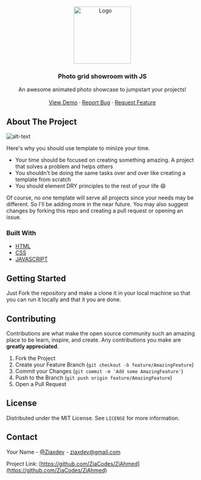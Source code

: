 <!-- PROJECT LOGO -->
<br />
<p align="center">
  <a href="https://github.com/othneildrew/Best-README-Template">
    <img src="https://github.com/ZiaCodes/ZiAhmed/blob/master/img/logo.png" alt="Logo" width="150" height="150">
  </a>

  <h3 align="center">Photo grid showroom with JS </h3>

  <p align="center">
    An awesome animated photo showcase to jumpstart your projects!
    <br />
    <br />
    <a href="https://imgshowroom.netlify.app/">View Demo</a>
    ·
    <a href="#">Report Bug</a>
    ·
    <a href="#">Request Feature</a>
  </p>
</p>

<!-- ABOUT THE PROJECT -->
## About The Project

![alt-text](https://github.com/ZiaCodes/ZiAhmed/tree/master/img/showcase.gif)

Here's why you should use template to miniize your time.
* Your time should be focused on creating something amazing. A project that solves a problem and helps others
* You shouldn't be doing the same tasks over and over like creating a template from scratch
* You should element DRY principles to the rest of your life :smile:

Of course, no one template will serve all projects since your needs may be different. So I'll be adding more in the near future. You may also suggest changes by forking this repo and creating a pull request or opening an issue. 


### Built With

* [HTML](https://en.wikipedia.org/wiki/HTML)
* [CSS](https://en.wikipedia.org/wiki/CSS)
* [JAVASCRIPT](https://en.wikipedia.org/wiki/JavaScript)



<!-- GETTING STARTED -->
## Getting Started

Just Fork the repository and make a clone it in your local machine so that you can run it locally and that it you are done.




## Contributing

Contributions are what make the open source community such an amazing place to be learn, inspire, and create. Any contributions you make are **greatly appreciated**.

1. Fork the Project
2. Create your Feature Branch (`git checkout -b feature/AmazingFeature`)
3. Commit your Changes (`git commit -m 'Add some AmazingFeature'`)
4. Push to the Branch (`git push origin feature/AmazingFeature`)
5. Open a Pull Request



<!-- LICENSE -->
## License

Distributed under the MIT License. See `LICENSE` for more information.



<!-- CONTACT -->
## Contact

Your Name - [@Ziaxdev](https://twitter.com/ziaxdev) - ziaxdev@gmail.com

Project Link: [https://github.com/ZiaCodes/ZiAhmed](https://github.com/ZiaCodes/ZiAhmed)









<!-- MARKDOWN LINKS & IMAGES -->
<!-- https://www.markdownguide.org/basic-syntax/#reference-style-links -->
[contributors-shield]: https://img.shields.io/github/contributors/othneildrew/Best-README-Template.svg?style=for-the-badge
[contributors-url]: https://github.com/othneildrew/Best-README-Template/graphs/contributors
[forks-shield]: https://img.shields.io/github/forks/othneildrew/Best-README-Template.svg?style=for-the-badge
[forks-url]: https://github.com/othneildrew/Best-README-Template/network/members
[stars-shield]: https://img.shields.io/github/stars/othneildrew/Best-README-Template.svg?style=for-the-badge
[stars-url]: https://github.com/othneildrew/Best-README-Template/stargazers
[issues-shield]: https://img.shields.io/github/issues/othneildrew/Best-README-Template.svg?style=for-the-badge
[issues-url]: https://github.com/othneildrew/Best-README-Template/issues
[license-shield]: https://img.shields.io/github/license/othneildrew/Best-README-Template.svg?style=for-the-badge
[license-url]: https://github.com/othneildrew/Best-README-Template/blob/master/LICENSE.txt
[linkedin-shield]: https://img.shields.io/badge/-LinkedIn-black.svg?style=for-the-badge&logo=linkedin&colorB=555
[linkedin-url]: https://linkedin.com/in/othneildrew
[product-screenshot]: images/screenshot.png

